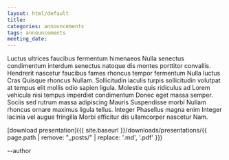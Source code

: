 ```yaml
---
layout: html/default
title:
categories: announcements
tags: announcements
meeting_date:
---
```


Luctus ultrices faucibus fermentum himenaeos Nulla senectus condimentum interdum senectus natoque dis montes porttitor convallis. Hendrerit nascetur faucibus fames rhoncus tempor fermentum Nulla luctus Cras Quisque rhoncus Nullam. Sollicitudin iaculis turpis sollicitudin volutpat at tempus elit mollis odio sapien ligula. Molestie quis ridiculus ad Lorem vehicula nisi tempus imperdiet condimentum Donec eget massa semper. Sociis sed rutrum massa adipiscing Mauris Suspendisse morbi Nullam rhoncus ornare maximus ligula tellus. Integer Phasellus magna enim Integer lacinia vel augue fringilla Morbi efficitur dis ullamcorper nascetur Nam.

<!--assumes presenationn is a pdf-->
[download presentation]({{ site.baseurl }}/downloads/presentations/{{ page.path | remove: "_posts/" | replace: '.md', '.pdf' }})

--author
